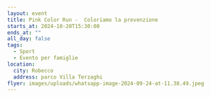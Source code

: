 ```yaml
---
layout: event
title: Pink Color Run -  Coloriamo la prevenzione
starts_at: 2024-10-20T15:30:00
ends_at: ""
all_day: false
tags:
  - Sport
  - Evento per famiglie
location:
  city: Robecco
  address: parco Villa Terzaghi
flyer: images/uploads/whatsapp-image-2024-09-24-at-11.38.49.jpeg
---
```

